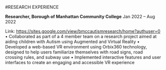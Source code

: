 #RESEARCH EXPERIENCE

**Researcher, Borough of Manhattan Community College** Jan 2022 – Aug 2022

Link: https://sites.google.com/view/bmccautismresearch/home?authuser=0
• Collaborated as part of a 4 member team on a research project aimed at aiding children with Autism using Augmented and Virtual Reality
• Developed a web-based VR environment using Orbix360 technology, designed to help users familiarize themselves with road signs, road crossing rules, and subway use
• Implemented interactive features and user interfaces to create an engaging and accessible VR experience
